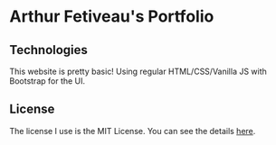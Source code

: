 # Arthur Fetiveau's Portfolio

## Technologies
This website is pretty basic! Using regular HTML/CSS/Vanilla JS with Bootstrap for the UI. 

## License
The license I use is the MIT License. You can see the details [here](https://choosealicense.com/licenses/mit/).
